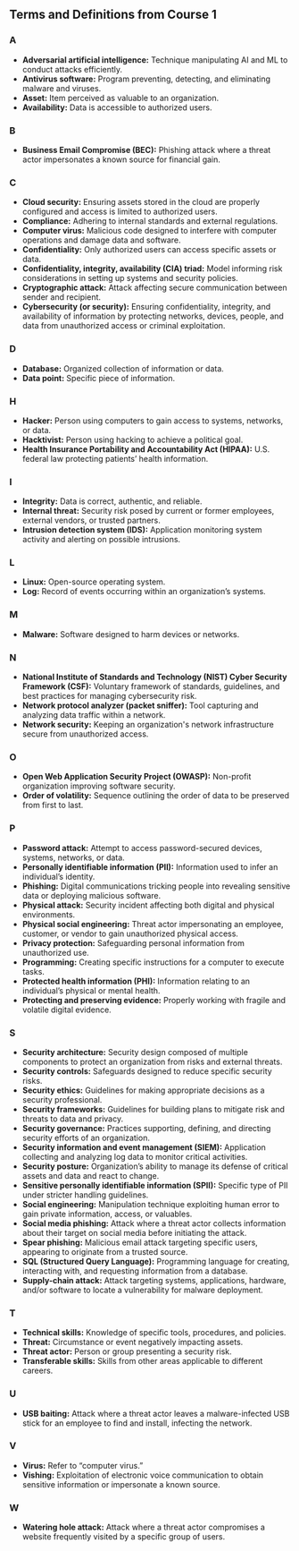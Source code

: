 ## Terms and Definitions from Course 1

### A
- **Adversarial artificial intelligence:** Technique manipulating AI and ML to conduct attacks efficiently.
- **Antivirus software:** Program preventing, detecting, and eliminating malware and viruses.
- **Asset:** Item perceived as valuable to an organization.
- **Availability:** Data is accessible to authorized users.

### B
- **Business Email Compromise (BEC):** Phishing attack where a threat actor impersonates a known source for financial gain.

### C
- **Cloud security:** Ensuring assets stored in the cloud are properly configured and access is limited to authorized users.
- **Compliance:** Adhering to internal standards and external regulations.
- **Computer virus:** Malicious code designed to interfere with computer operations and damage data and software.
- **Confidentiality:** Only authorized users can access specific assets or data.
- **Confidentiality, integrity, availability (CIA) triad:** Model informing risk considerations in setting up systems and security policies.
- **Cryptographic attack:** Attack affecting secure communication between sender and recipient.
- **Cybersecurity (or security):** Ensuring confidentiality, integrity, and availability of information by protecting networks, devices, people, and data from unauthorized access or criminal exploitation.

### D
- **Database:** Organized collection of information or data.
- **Data point:** Specific piece of information.

### H
- **Hacker:** Person using computers to gain access to systems, networks, or data.
- **Hacktivist:** Person using hacking to achieve a political goal.
- **Health Insurance Portability and Accountability Act (HIPAA):** U.S. federal law protecting patients’ health information.

### I
- **Integrity:** Data is correct, authentic, and reliable.
- **Internal threat:** Security risk posed by current or former employees, external vendors, or trusted partners.
- **Intrusion detection system (IDS):** Application monitoring system activity and alerting on possible intrusions.

### L
- **Linux:** Open-source operating system.
- **Log:** Record of events occurring within an organization’s systems.

### M
- **Malware:** Software designed to harm devices or networks.

### N
- **National Institute of Standards and Technology (NIST) Cyber Security Framework (CSF):** Voluntary framework of standards, guidelines, and best practices for managing cybersecurity risk.
- **Network protocol analyzer (packet sniffer):** Tool capturing and analyzing data traffic within a network.
- **Network security:** Keeping an organization's network infrastructure secure from unauthorized access.

### O
- **Open Web Application Security Project (OWASP):** Non-profit organization improving software security.
- **Order of volatility:** Sequence outlining the order of data to be preserved from first to last.

### P
- **Password attack:** Attempt to access password-secured devices, systems, networks, or data.
- **Personally identifiable information (PII):** Information used to infer an individual’s identity.
- **Phishing:** Digital communications tricking people into revealing sensitive data or deploying malicious software.
- **Physical attack:** Security incident affecting both digital and physical environments.
- **Physical social engineering:** Threat actor impersonating an employee, customer, or vendor to gain unauthorized physical access.
- **Privacy protection:** Safeguarding personal information from unauthorized use.
- **Programming:** Creating specific instructions for a computer to execute tasks.
- **Protected health information (PHI):** Information relating to an individual’s physical or mental health.
- **Protecting and preserving evidence:** Properly working with fragile and volatile digital evidence.

### S
- **Security architecture:** Security design composed of multiple components to protect an organization from risks and external threats.
- **Security controls:** Safeguards designed to reduce specific security risks.
- **Security ethics:** Guidelines for making appropriate decisions as a security professional.
- **Security frameworks:** Guidelines for building plans to mitigate risk and threats to data and privacy.
- **Security governance:** Practices supporting, defining, and directing security efforts of an organization.
- **Security information and event management (SIEM):** Application collecting and analyzing log data to monitor critical activities.
- **Security posture:** Organization’s ability to manage its defense of critical assets and data and react to change.
- **Sensitive personally identifiable information (SPII):** Specific type of PII under stricter handling guidelines.
- **Social engineering:** Manipulation technique exploiting human error to gain private information, access, or valuables.
- **Social media phishing:** Attack where a threat actor collects information about their target on social media before initiating the attack.
- **Spear phishing:** Malicious email attack targeting specific users, appearing to originate from a trusted source.
- **SQL (Structured Query Language):** Programming language for creating, interacting with, and requesting information from a database.
- **Supply-chain attack:** Attack targeting systems, applications, hardware, and/or software to locate a vulnerability for malware deployment.

### T
- **Technical skills:** Knowledge of specific tools, procedures, and policies.
- **Threat:** Circumstance or event negatively impacting assets.
- **Threat actor:** Person or group presenting a security risk.
- **Transferable skills:** Skills from other areas applicable to different careers.

### U
- **USB baiting:** Attack where a threat actor leaves a malware-infected USB stick for an employee to find and install, infecting the network.

### V
- **Virus:** Refer to “computer virus.”
- **Vishing:** Exploitation of electronic voice communication to obtain sensitive information or impersonate a known source.

### W
- **Watering hole attack:** Attack where a threat actor compromises a website frequently visited by a specific group of users.